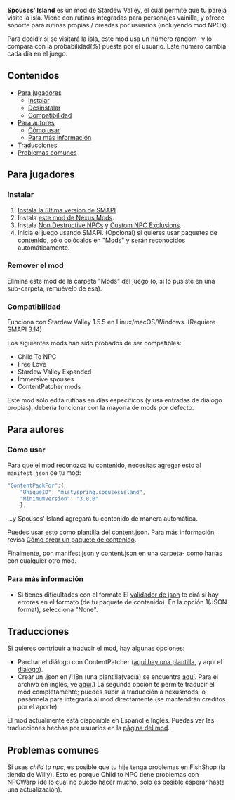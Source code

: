 **Spouses' Island** es un mod de Stardew Valley, el cual permite que tu pareja visite la isla. Viene con rutinas integradas para personajes vainilla, y ofrece soporte para rutinas propias / creadas por usuarios (incluyendo mod NPCs).

Para decidir si se visitará la isla, este mod usa un número random- y lo compara con la probabilidad(%) puesta por el usuario. Este número cambia cada día en el juego.

## Contenidos
* [Para jugadores](#para-jugadores)
  * [Instalar](#instalar)
  * [Desinstalar](#remover-el-mod)
  * [Compatibilidad](#compatibilidad)
* [Para autores](#para-autores)
  * [Cómo usar](#como-usar)
  * [Para más información](#para-mas-informacion)
* [Traducciones](#traducciones)
* [Problemas comunes](#problemas-comunes)

## Para jugadores
### Instalar
1. [Instala la última version de SMAPI](https://smapi.io/).
2. Instala [este mod de Nexus Mods](https://www.nexusmods.com/stardewvalley/mods/11037).
3. Instala [Non Destructive NPCs](https://www.nexusmods.com/stardewvalley/mods/5176) y [Custom NPC Exclusions](https://www.nexusmods.com/stardewvalley/mods/7089).
4. Inicia el juego usando SMAPI.
(Opcional) si quieres usar paquetes de contenido, sólo colócalos en "Mods" y serán reconocidos automáticamente.

### Remover el mod
Elimina este mod de la carpeta "Mods" del juego (o, si lo pusiste en una sub-carpeta, remuévelo de esa).

### Compatibilidad
Funciona con Stardew Valley 1.5.5 en Linux/macOS/Windows. (Requiere SMAPI 3.14)

Los siguientes mods han sido probados de ser compatibles:
* Child To NPC
* Free Love
* Stardew Valley Expanded
* Immersive spouses
* ContentPatcher mods

Este mod sólo edita rutinas en días específicos (y usa entradas de diálogo propias), debería funcionar con la mayoría de mods por defecto.

## Para autores
### Cómo usar
Para que el mod reconozca tu contenido, necesitas agregar esto al `manifest.json` de tu mod:
```js
"ContentPackFor":{
	"UniqueID": "mistyspring.spousesisland", 
	"MinimumVersion": "3.0.0" 
	},
```
...y Spouses' Island agregará tu contenido de manera automática.

Puedes usar [esto](https://github.com/misty-spring/SpousesIsland/blob/main/docs/content_template.json) como plantilla del content.json. Para más información, revisa [Cómo crear un paquete de contenido](https://github.com/misty-spring/SpousesIsland/blob/main/docs/creating-content-pack-es.md).

Finalmente, pon manifest.json y content.json en una carpeta- como harías con cualquier otro mod.

### Para más información

* Si tienes dificultades con el formato
El [validador de json](https://smapi.io/json) te dirá si hay errores en el formato (de tu paquete de contenido). En la opción 1(JSON format), selecciona "None".

## Traducciones
Si quieres contribuir a traducir el mod, hay algunas opciones:
* Parchar el diálogo con ContentPatcher ([aquí hay una plantilla](https://github.com/misty-spring/SpousesIsland/blob/main/docs/translate-in-contentpatcher-example.json), y aquí el [diálogo](https://github.com/misty-spring/SpousesIsland/blob/main/docs/default_for_contentpatcher.json)).
* Crear un .json en /i18n (una plantilla(vacía) se encuentra [aquí](https://github.com/misty-spring/SpousesIsland/blob/main/docs/i18n_template.json). Para el archivo en inglés, ve [aquí](https://github.com/misty-spring/SpousesIsland/blob/main/SpousesIsland/i18n/default.json).)
La segunda opción te permite traducir el mod completamente; puedes subir la traducción a nexusmods, o pasármela para integrarla al mod directamente (se mantendrán creditos por el aporte).

El mod actualmente está disponible en Español e Inglés. Puedes ver las traducciones hechas por usuarios en la [página del mod](https://www.nexusmods.com/stardewvalley/mods/11037).
## Problemas comunes
Si usas *child to npc*, es posible que tu hije tenga problemas en FishShop (la tienda de Willy). Esto es porque Child to NPC tiene problemas con NPCWarp (de lo cual no puedo hacer mucho, sólo es posible esperar hasta una actualización).
